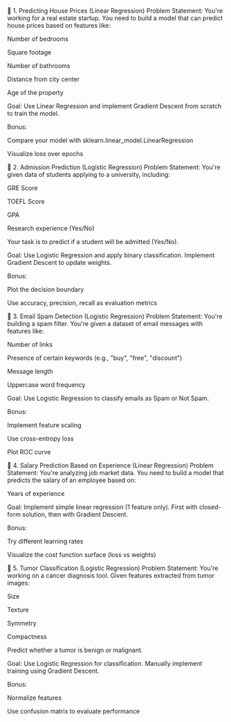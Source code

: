 🔹 1. Predicting House Prices (Linear Regression)
Problem Statement:
You're working for a real estate startup. You need to build a model that can predict house prices based on features like:


Number of bedrooms

Square footage

Number of bathrooms

Distance from city center

Age of the property

Goal:
Use Linear Regression and implement Gradient Descent from scratch to train the model.

Bonus:

Compare your model with sklearn.linear_model.LinearRegression

Visualize loss over epochs

🔹 2. Admission Prediction (Logistic Regression)
Problem Statement:
You're given data of students applying to a university, including:

GRE Score

TOEFL Score

GPA

Research experience (Yes/No)

Your task is to predict if a student will be admitted (Yes/No).

Goal:
Use Logistic Regression and apply binary classification. Implement Gradient Descent to update weights.

Bonus:

Plot the decision boundary

Use accuracy, precision, recall as evaluation metrics

🔹 3. Email Spam Detection (Logistic Regression)
Problem Statement:
You're building a spam filter. You're given a dataset of email messages with features like:

Number of links

Presence of certain keywords (e.g., "buy", "free", "discount")

Message length

Uppercase word frequency

Goal:
Use Logistic Regression to classify emails as Spam or Not Spam.

Bonus:

Implement feature scaling

Use cross-entropy loss

Plot ROC curve

🔹 4. Salary Prediction Based on Experience (Linear Regression)
Problem Statement:
You're analyzing job market data. You need to build a model that predicts the salary of an employee based on:

Years of experience

Goal:
Implement simple linear regression (1 feature only). First with closed-form solution, then with Gradient Descent.

Bonus:

Try different learning rates

Visualize the cost function surface (loss vs weights)

🔹 5. Tumor Classification (Logistic Regression)
Problem Statement:
You're working on a cancer diagnosis tool. Given features extracted from tumor images:

Size

Texture

Symmetry

Compactness

Predict whether a tumor is benign or malignant.

Goal:
Use Logistic Regression for classification. Manually implement training using Gradient Descent.

Bonus:

Normalize features

Use confusion matrix to evaluate performance




